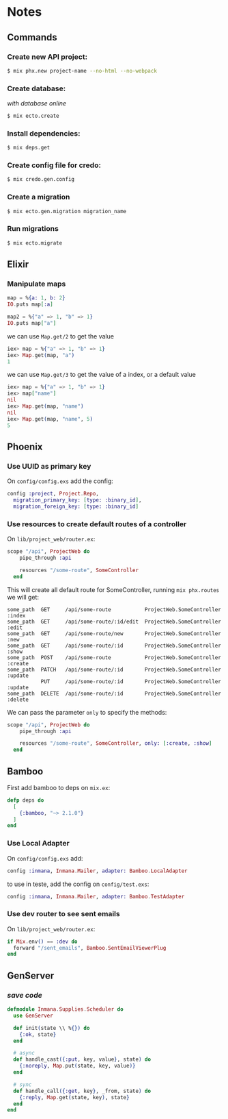 # Notes

## Commands

### Create new API project:
```bash
$ mix phx.new project-name --no-html --no-webpack
```

### Create database:
_with database online_
```bash
$ mix ecto.create
```

### Install dependencies:
```bash
$ mix deps.get
```

### Create config file for credo:
```bash
$ mix credo.gen.config
```

### Create a migration
```bash
$ mix ecto.gen.migration migration_name
```

### Run migrations
```bash
$ mix ecto.migrate
```

## Elixir

### Manipulate maps
```elixir
map = %{a: 1, b: 2}
IO.puts map[:a]

map2 = %{"a" => 1, "b" => 1}
IO.puts map["a"]
```

we can use `Map.get/2` to get the value
```elixir
iex> map = %{"a" => 1, "b" => 1}
iex> Map.get(map, "a")
1
```

we can use `Map.get/3` to get the value of a index, or a default value
```elixir
iex> map = %{"a" => 1, "b" => 1}
iex> map["name"]
nil
iex> Map.get(map, "name")
nil
iex> Map.get(map, "name", 5)
5
```

## Phoenix

### Use UUID as primary key

On `config/config.exs` add the config:
```elixir
config :project, Project.Repo,
  migration_primary_key: [type: :binary_id],
  migration_foreign_key: [type: :binary_id]
```

### Use resources to create default routes of a controller

On `lib/project_web/router.ex`:
```elixir
scope "/api", ProjectWeb do
    pipe_through :api

    resources "/some-route", SomeController
  end
```

This will create all default route for SomeController, running `mix phx.routes` we will get:
```
some_path  GET     /api/some-route           ProjectWeb.SomeController :index
some_path  GET     /api/some-route/:id/edit  ProjectWeb.SomeController :edit
some_path  GET     /api/some-route/new       ProjectWeb.SomeController :new
some_path  GET     /api/some-route/:id       ProjectWeb.SomeController :show
some_path  POST    /api/some-route           ProjectWeb.SomeController :create
some_path  PATCH   /api/some-route/:id       ProjectWeb.SomeController :update
           PUT     /api/some-route/:id       ProjectWeb.SomeController :update
some_path  DELETE  /api/some-route/:id       ProjectWeb.SomeController :delete
```

We can pass the parameter `only` to specify the methods:
```elixir
scope "/api", ProjectWeb do
    pipe_through :api

    resources "/some-route", SomeController, only: [:create, :show]
  end
```

## Bamboo

First add bamboo to deps on `mix.ex`:
```elixir
defp deps do
  [
    {:bamboo, "~> 2.1.0"}
  ]
end
```

### Use Local Adapter

On `config/config.exs` add:
```elixir
config :inmana, Inmana.Mailer, adapter: Bamboo.LocalAdapter
```

to use in teste, add the config on `config/test.exs`:
```elixir
config :inmana, Inmana.Mailer, adapter: Bamboo.TestAdapter
```

### Use dev router to see sent emails

On `lib/project_web/router.ex`:
```elixir
if Mix.env() == :dev do
  forward "/sent_emails", Bamboo.SentEmailViewerPlug
end
```

## GenServer

### _save code_
```elixir
defmodule Inmana.Supplies.Scheduler do
  use GenServer

  def init(state \\ %{}) do
    {:ok, state}
  end

  # async
  def handle_cast({:put, key, value}, state) do
    {:noreply, Map.put(state, key, value)}
  end

  # sync
  def handle_call({:get, key}, _from, state) do
    {:reply, Map.get(state, key), state}
  end
end
```